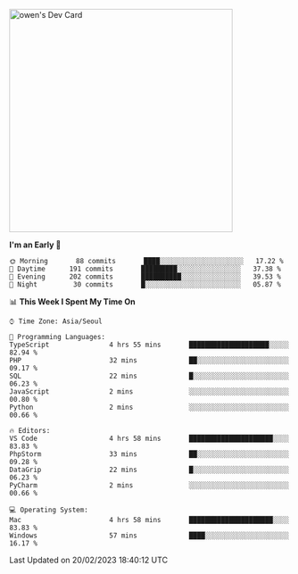 <a href="https://app.daily.dev/owen_9066"><img src="https://api.daily.dev/devcards/51e5c69f10114f2abe0ae390c27b0828.png?r=hyb" width="400" alt="owen's Dev Card"/></a>

 
 <!--START_SECTION:waka-->
**I'm an Early 🐤** 

```text
🌞 Morning       88 commits       ████░░░░░░░░░░░░░░░░░░░░░   17.22 % 
🌆 Daytime      191 commits       █████████░░░░░░░░░░░░░░░░   37.38 % 
🌃 Evening      202 commits       ██████████░░░░░░░░░░░░░░░   39.53 % 
🌙 Night         30 commits       █░░░░░░░░░░░░░░░░░░░░░░░░   05.87 % 

```


📊 **This Week I Spent My Time On** 

```text
⌚︎ Time Zone: Asia/Seoul

💬 Programming Languages: 
TypeScript               4 hrs 55 mins       ████████████████████░░░░░   82.94 % 
PHP                      32 mins             ██░░░░░░░░░░░░░░░░░░░░░░░   09.17 % 
SQL                      22 mins             █░░░░░░░░░░░░░░░░░░░░░░░░   06.23 % 
JavaScript               2 mins              ░░░░░░░░░░░░░░░░░░░░░░░░░   00.80 % 
Python                   2 mins              ░░░░░░░░░░░░░░░░░░░░░░░░░   00.66 % 

🔥 Editors: 
VS Code                  4 hrs 58 mins       █████████████████████░░░░   83.83 % 
PhpStorm                 33 mins             ██░░░░░░░░░░░░░░░░░░░░░░░   09.28 % 
DataGrip                 22 mins             █░░░░░░░░░░░░░░░░░░░░░░░░   06.23 % 
PyCharm                  2 mins              ░░░░░░░░░░░░░░░░░░░░░░░░░   00.66 % 

💻 Operating System: 
Mac                      4 hrs 58 mins       █████████████████████░░░░   83.83 % 
Windows                  57 mins             ████░░░░░░░░░░░░░░░░░░░░░   16.17 % 

```


 Last Updated on 20/02/2023 18:40:12 UTC
<!--END_SECTION:waka-->
